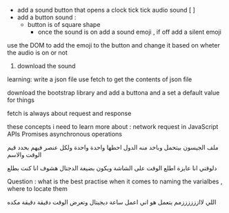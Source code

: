 * add a sound button that opens a clock tick tick audio sound [ ]
* add a button sound :
  - button is of square shape
    -  once the sound is on add a sound emoji , if off add a silent emoji 

use the DOM to add the emoji to the button and change it based on wheter the audio is on or not

1. download the sound


<span class="fi fi-${country.code}"></span>


learning:
write a json file
use fetch to get the contents of json file

download the bootstrap library and add a buttona and a
set a default value for things



fetch is always about request and response

these concepts i need to learn more about : 
 network request in JavaScript
 APIs
 Promises
 asynchronous operations
 


ملف الجيسون بيتحمل وباخد منه الدول احطها واحدة واحدة ولكل عنصر فيهم بحدد قيم الوقت والاسم 

دلوقتي انا عايزة اطلع الوقت على الشاشة ويكون بضيغة الدجتال هشوف انا كنت بطلع


Question : what is the best practise when it comes to naming the varialbes , where to locate them


اللي لااززززززمم يتعمل هو اني اعمل ساعة ديجيتال وتعرض الوقت دقيقة دقيقة مكده